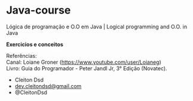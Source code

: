 # Java-course

Lógica de programação e O.O em Java | Logical programming and O.O. in Java  

<b> Exercicios e conceitos </b><br> 

Referências: <br>
Canal: Loiane Groner (https://www.youtube.com/user/Loianeg) <br>
Livro: Guia do Programador - Peter Jandl Jr, 3° Edição (Novatec). 


- Cleiton Dsd
- dev.cleitondsd@gmail.com
- @CleitonDsd
